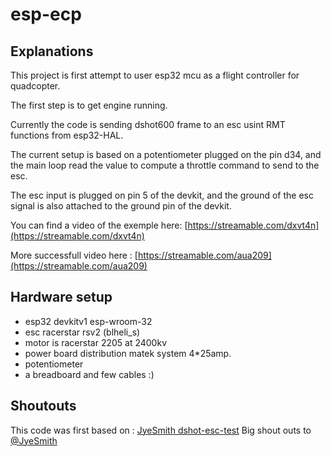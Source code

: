 # esp-ecp

## Explanations

This project is first attempt to user esp32 mcu as a flight controller for quadcopter.

The first step is to get engine running. 

Currently the code is sending dshot600 frame to an esc usint RMT functions from esp32-HAL. 

The current setup is based on a potentiometer plugged on the pin d34, and the main loop read the value to compute a throttle command to send to the esc. 

The esc input is plugged on pin 5 of the devkit, and the ground of the esc signal is also attached to the ground pin of the devkit. 

You can find a video of the exemple here: [https://streamable.com/dxvt4n](https://streamable.com/dxvt4n)

More successfull video here : [https://streamable.com/aua209](https://streamable.com/aua209)


## Hardware setup 

* esp32 devkitv1 esp-wroom-32
* esc racerstar rsv2 (blheli_s)
* motor is racerstar 2205 at 2400kv
* power board distribution matek system 4*25amp.
* potentiometer
* a breadboard and few cables :)

## Shoutouts

This code was first based on : 
[JyeSmith dshot-esc-test](https://github.com/JyeSmith/dshot-esc-tester)
Big shout outs to [@JyeSmith](https://github.com/JyeSmith)
